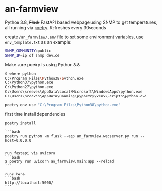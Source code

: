 # an-farmview

Python 3.8, ~~Flask~~ FastAPI based webpage using SNMP to get temperatures, all running via [poetry](https://python-poetry.org/).
Refreshes every 30seconds


create `/an_farmview/.env` file to set some environment variables, use `env_template.txt` as an example:
```bash
SNMP_COMMUNITY=public
SNMP_IP=ip of snmp device
```

Make sure poetry is using Python 3.8

```bash
$ where python
C:\Program Files\Python38\python.exe
C:\Python37\python.exe
C:\Python27\python.exe
C:\Users\sreeves\AppData\Local\Microsoft\WindowsApps\python.exe
C:\Users\sreeves\AppData\Roaming\pypoetry\venv\Scripts\python.exe
```

```bash
poetry env use "C:\Program Files\Python38\python.exe"
```

first time install dependencies
```bash
poetry install
```

~~~run the flask app (with `--debug` for dev)~~~
```bash
poetry run python -m flask --app an_farmview.webserver.py run --host=0.0.0.0
```

run fastapi via uvicorn
```bash
$ poetry run uvicorn an_farmview.main:app --reload
```

runs here
```bash
http://localhost:5000/
```
